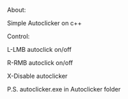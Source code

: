 About:

Simple Autoclicker on c++

Control:

L-LMB autoclick on/off

R-RMB autoclick on/off

X-Disable autoclicker

P.S. autoclicker.exe in Autoclicker folder	
